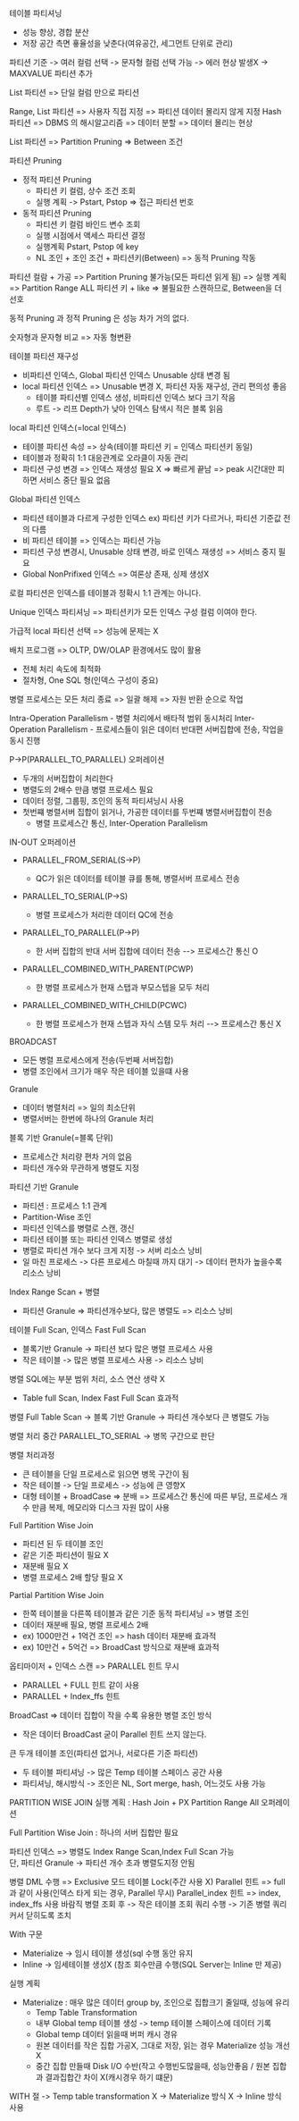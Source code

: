 테이블 파티셔닝
  - 성능 향상, 경합 분산
  - 저장 공간 측면 훃율성을 낮춘다(여유공간, 세그먼트 단위로 관리)

파티션 기준 -> 여러 컬럼 선택 -> 문자형 컬럼 선택 가능 -> 에러 현상 발생X -> MAXVALUE 파티션 추가

List 파티션 => 단일 컬럼 만으로 파티션

Range, List 파티션 => 사용자 직접 지정 => 파티션 데이터 몰리지 않게 지정
Hash 파티션 => DBMS 의 해시알고리즘 => 데이터 분할 => 데이터 몰리는 현상

List 파티션 => Partition Pruning => Between 조건

파티션 Pruning
  - 정적 파티션 Pruning
    - 파티션 키 컬럼, 상수 조건 조회
    - 실행 계획 -> Pstart, Pstop => 접근 파티션 번호
  - 동적 파티션 Pruning
    - 파티션 키 컬럼 바인드 변수 조회
    - 실행 시점에서 액세스 파티션 결정
    - 실행계획 Pstart, Pstop 에 key
    - NL 조인 + 조인 조건 + 파티션키(Between) => 동적 Pruning 작동
   
파티션 컬람 + 가공 => Partition Pruning 불가능(모든 파티션 읽게 됨) => 실행 계획 => Partition Range ALL
파티션 키 + like => 불필요한 스캔하므로, Between을 더 선호

동적 Pruning 과 정적 Pruning 은 성능 차가 거의 없다.

숫자형과 문자형 비교 => 자동 형변환

테이블 파티션 재구성
  - 비파티션 인덱스, Global 파티션 인덱스 Unusable 상태 변경 됨
  - local 파티션 인덱스 => Unusable 변경 X, 파티션 자동 재구성, 관리 편의성 좋음
    - 테이블 파티션별 인덱스 생성, 비파티션 인덱스 보다 크기 작음
    - 루트 -> 리프 Depth가 낮아 인덱스 탐색시 적은 블록 읽음

local 파티션 인덱스(=local 인덱스)
  - 테이블 파티션 속성 => 상속(테이블 파티션 키 = 인덱스 파티션키 동일)
  - 테이블과 정확히 1:1 대응관계로 오라클이 자동 관리
  - 파티션 구성 변경 => 인덱스 재생성 필요 X => 빠르게 끝남 => peak 시간대만 피하면 서비스 중단 필요 없음

Global 파티션 인덱스
  - 파티션 테이블과 다르게 구성한 인덱스
    ex) 파티션 키가 다르거나, 파티션 기준값 전의 다름
  - 비 파티션 테이블 => 인덱스는 파티션 가능
  - 파티션 구성 변경시, Unusable 상태 변경, 바로 인덱스 재생성 => 서비스 중지 필요
  - Global NonPrifixed 인덱스 => 여론상 존재, 싱제 생성X

로컬 파티션은 인덱스를 테이블과 정확시 1:1 관계는 아니다.

Unique 인덱스 파티셔닝 => 파티션키가 모든 인덱스 구성 컬럼 이여야 한다.

가급적 local 파티션 선택 => 성능에 문제는 X

배치 프로그램 => OLTP, DW/OLAP 환경에서도 많이 활용
  - 전체 처리 속도에 최적화
  - 절차형, One SQL 형(인덱스 구성이 중요)

병렬 프로세스는 모든 처리 종료 => 일괄 해제 => 자원 반환 순으로 작업

Intra-Operation Parallelism - 병렬 처리에서 배타적 범위 동시처리 
Inter-Operation Parallelism - 프로세스들이 읽은 데이터 반대편 서버집합에 전송, 작업을 동시 진행

P->P(PARALLEL_TO_PARALLEL) 오퍼레이션
  - 두개의 서버집합이 처리한다
  - 병렬도의 2배수 만큼 병렬 프로세스 필요
  - 데이터 정렬, 그룹핑, 조인의 동적 파티셔닝시 사용
  - 첫번쨰 병렬서버 집합이 읽거나, 가공한 데이터를 두번쨰 병렬서버집합이 전송
    - 병렬 프로세스간 통신, Inter-Operation Parallelism

IN-OUT 오퍼레이션
  - PARALLEL_FROM_SERIAL(S->P)
    - QC가 읽은 데이터를 테이블 큐를 통해, 병렬서버 프로세스 전송
  - PARALLEL_TO_SERIAL(P->S)
    - 병렬 프로세스가 처리한 데이터 QC에 전송
  - PARALLEL_TO_PARALLEL(P->P)
    - 한 서버 집합의 반대 서버 집합에 데이터 전송
  --> 프로세스간 통신 O
      
  - PARALLEL_COMBINED_WITH_PARENT(PCWP)
    - 한 병렬 프로세스가 현재 스탭과 부모스텝을 모두 처리
  - PARALLEL_COMBINED_WITH_CHILD(PCWC)
    - 한 병렬 프로세스가 현재 스텝과 자식 스템 모두 처리
  --> 프로세스간 통신 X

BROADCAST
  - 모든 병렬 프로세스에게 전송(두번째 서버집합)
  - 병렬 조인에서 크기가 매우 작은 테이블 있을떄 사용

Granule
  - 데이터 병렬처리 => 일의 최소단위
  - 병렬서버는 한번에 하나의 Granule 처리

블록 기반 Granule(=블록 단위)
  - 프로세스간 처리량 편차 거의 없음
  - 파티션 개수와 무관하게 병렬도 지정

파티션 기반 Granule
  - 파티션 : 프로세스 1:1 관계
  - Partition-Wise 조인
  - 파티션 인덱스를 병렬로 스캔, 갱신
  - 파티션 테이블 또는 파티션 인덱스 병렬로 생성
  - 병렬로 파티션 개수 보다 크게 지정 -> 서버 리소스 낭비
  - 일 마친 프로세스 -> 다른 프로세스 마칠때 까지 대기 -> 데이터 편차가 높을수록 리소스 낭비

Index Range Scan + 병렬
  - 파티션 Granule => 파티션개수보다, 많은 병렬도 => 리소스 낭비

테이블 Full Scan, 인덱스 Fast Full Scan
  - 블록기반 Granule -> 파티션 보다 많은 병렬 프로세스 사용
  - 작은 테이블 -> 많은 병렬 프로세스 사용 -> 리소스 낭비

병렬 SQL에는 부분 범위 처리, 소스 연산 생략 X
  - Table full Scan, Index Fast Full Scan 효과적

병렬 Full Table Scan -> 블록 기반 Granule -> 파티션 개수보다 큰 병렬도 가능

병렬 처리 중간 PARALLEL_TO_SERIAL -> 병목 구간으로 판단

병렬 처리과정 
  - 큰 테이블을 단일 프로세스로 읽으면 병목 구간이 됨
  - 작은 테이블 -> 단일 프로세스 -> 성능에 큰 영향X
  - 대형 테이블 + BroadCase => 분배 => 프로세스간 통신에 따른 부담, 프로세스 개수 만큼 복제, 메모리와 디스크 자원 많이 사용

Full Partition Wise Join
  - 파티션 된 두 테이블 조인
  - 같은 기준 파티션이 필요 X
  - 재분배 필요 X
  - 병렬 프로세스 2배 할당 필요 X

Partial Partition Wise Join
  - 한쪽 테이블을 다른쪽 테이블과 같은 기준 동적 파티셔닝 => 병렬 조인
  - 데이터 재분배 필요, 병렬 프로세스 2배
  - ex) 1000만건 + 1억건 조인 => hash 데이터 재분배 효과적
  - ex) 10만건 + 5억건 => BroadCast 방식으로 재분배 효과적

옵티마이저 + 인덱스 스캔 => PARALLEL 힌트 무시 
  - PARALLEL + FULL 힌트 같이 사용
  - PARALLEL + Index_ffs 힌트

BroadCast => 데이터 집합이 작을 수록 유용한 병렬 조인 방식
  - 작은 데이터 BroadCast 굳이 Parallel 힌트 쓰지 않는다.

큰 두개 테이블 조인(파티션 없거나, 서로다른 기준 파티션)
  - 두 테이블 파티셔닝 -> 많은 Temp 테이블 스페이스 공간 사용
  - 파티셔닝, 해시방식 -> 조인은 NL, Sort merge, hash, 어느것도 사용 가능

PARTITION WISE JOIN 실행 계획 : Hash Join + PX Partition Range All 오퍼레이션

Full Partition Wise Join : 하나의 서버 집합만 필요

파티션 인덱스 => 병렬도 Index Range Scan,Index Full Scan 가능  
단, 파티션 Granule -> 파티션 개수 초과 병렬도지정 안됨  

병렬 DML 수행 => Exclusive 모드 테이블 Lock(주간 사용 X)
Parallel 힌트 => full 과 같이 사용(인덱스 타게 되는 경우, Parallel 무시)
Parallel_index 힌트 => index, index_ffs 사용 바람직
병렬 조회 후 -> 작은 테이블 조회 쿼리 수행 -> 기존 병렬 쿼리 커서 닫히도록 조치

With 구문
  - Materialize -> 임시 테이블 생성(sql 수행 동안 유지
  - Inline -> 임세테이블 생성X (참조 회수만큼 수행(SQL Server는 Inline 만 제공)

실행 계획
  - Materialize : 매우 많은 데이터 group by, 조인으로 집합크기 줄일때, 성능에 유리
    - Temp Table Transformation
    - 내부 Global temp 테이블 생성 -> temp 테이블 스페이스에 데이터 기록
    - Global temp 데이터 읽을때 버퍼 캐시 경유
    - 원본 데이터를 작은 집합 가공X, 그대로 저장, 읽는 경우 Materialize 성능 개선 X
    - 중간 집합 만들때 Disk I/O 수반(작고 수행빈도많을때, 성능안좋음 / 원본 집합과 결과집합간 차이 X(캐시경우 하기 떄문)
   
  WITH 절 -> Temp table transformation X -> Materialize 방식 X -> Inline 방식 사용

  



